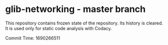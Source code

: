 # glib-networking - master branch

This repository contains frozen state of the repository.
Its history is cleared. It is used only for static code
analysis with Codacy.

Commit Time: 1690266511
